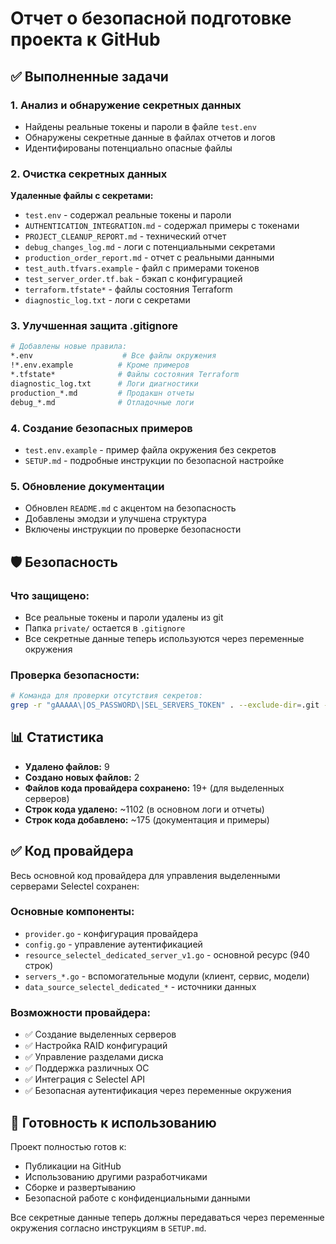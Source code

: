 # Отчет о безопасной подготовке проекта к GitHub

## ✅ Выполненные задачи

### 1. Анализ и обнаружение секретных данных
- Найдены реальные токены и пароли в файле `test.env`
- Обнаружены секретные данные в файлах отчетов и логов
- Идентифированы потенциально опасные файлы

### 2. Очистка секретных данных
**Удаленные файлы с секретами:**
- `test.env` - содержал реальные токены и пароли
- `AUTHENTICATION_INTEGRATION.md` - содержал примеры с токенами
- `PROJECT_CLEANUP_REPORT.md` - технический отчет
- `debug_changes_log.md` - логи с потенциальными секретами
- `production_order_report.md` - отчет с реальными данными
- `test_auth.tfvars.example` - файл с примерами токенов
- `test_server_order.tf.bak` - бэкап с конфигурацией
- `terraform.tfstate*` - файлы состояния Terraform
- `diagnostic_log.txt` - логи с секретами

### 3. Улучшенная защита .gitignore
```bash
# Добавлены новые правила:
*.env                    # Все файлы окружения
!*.env.example          # Кроме примеров
*.tfstate*              # Файлы состояния Terraform
diagnostic_log.txt      # Логи диагностики
production_*.md         # Продакшн отчеты
debug_*.md              # Отладочные логи
```

### 4. Создание безопасных примеров
- `test.env.example` - пример файла окружения без секретов
- `SETUP.md` - подробные инструкции по безопасной настройке

### 5. Обновление документации
- Обновлен `README.md` с акцентом на безопасность
- Добавлены эмодзи и улучшена структура
- Включены инструкции по проверке безопасности

## 🛡️ Безопасность

### Что защищено:
- Все реальные токены и пароли удалены из git
- Папка `private/` остается в `.gitignore`
- Все секретные данные теперь используются через переменные окружения

### Проверка безопасности:
```bash
# Команда для проверки отсутствия секретов:
grep -r "gAAAAA\|OS_PASSWORD\|SEL_SERVERS_TOKEN" . --exclude-dir=.git --exclude="*.md" --exclude="*.example"
```

## 📊 Статистика

- **Удалено файлов:** 9
- **Создано новых файлов:** 2  
- **Файлов кода провайдера сохранено:** 19+ (для выделенных серверов)
- **Строк кода удалено:** ~1102 (в основном логи и отчеты)
- **Строк кода добавлено:** ~175 (документация и примеры)

## ✅ Код провайдера

Весь основной код провайдера для управления выделенными серверами Selectel сохранен:

### Основные компоненты:
- `provider.go` - конфигурация провайдера
- `config.go` - управление аутентификацией  
- `resource_selectel_dedicated_server_v1.go` - основной ресурс (940 строк)
- `servers_*.go` - вспомогательные модули (клиент, сервис, модели)
- `data_source_selectel_dedicated_*` - источники данных

### Возможности провайдера:
- ✅ Создание выделенных серверов
- ✅ Настройка RAID конфигураций
- ✅ Управление разделами диска
- ✅ Поддержка различных ОС
- ✅ Интеграция с Selectel API
- ✅ Безопасная аутентификация через переменные окружения

## 🚀 Готовность к использованию

Проект полностью готов к:
- Публикации на GitHub
- Использованию другими разработчиками
- Сборке и развертыванию
- Безопасной работе с конфиденциальными данными

Все секретные данные теперь должны передаваться через переменные окружения согласно инструкциям в `SETUP.md`. 